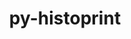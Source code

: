 ---
title: "py-histoprint"
layout: cache
categories: [package, develop]
meta: {"compilers": ["none"], "num_specs": 13, "num_specs_by_stack": {"hep": 13, "root": 13}, "oss": ["ubuntu22.04"], "platforms": ["linux"], "stacks": ["hep", "root"], "targets": ["x86_64_v3"], "versions": ["2.6.0"]}
spec_details: [{"compiler": "none", "hash": "2gg4sswkgaum36w7ff4lnoc77ykxxtm3", "os": "ubuntu22.04", "platform": "linux", "size": "-", "stacks": ["hep", "root"], "target": "x86_64_v3", "variants": ["build_system=python_pip"], "versions": ["2.6.0"]}, {"compiler": "none", "hash": "62rfghu5hgcu3enpfg52p7qpn7qurvup", "os": "ubuntu22.04", "platform": "linux", "size": "-", "stacks": ["hep", "root"], "target": "x86_64_v3", "variants": ["build_system=python_pip"], "versions": ["2.6.0"]}, {"compiler": "none", "hash": "bclvx3tzoyvoxag3uempkbjt65pxwmxv", "os": "ubuntu22.04", "platform": "linux", "size": "-", "stacks": ["hep", "root"], "target": "x86_64_v3", "variants": ["build_system=python_pip"], "versions": ["2.6.0"]}, {"compiler": "none", "hash": "bi5fjj2jx6i64xklvi6f3c4e4q2fhdah", "os": "ubuntu22.04", "platform": "linux", "size": "-", "stacks": ["hep", "root"], "target": "x86_64_v3", "variants": ["build_system=python_pip"], "versions": ["2.6.0"]}, {"compiler": "none", "hash": "elyvrzp3hmuqfqvoqrlxzx3ubhixdttg", "os": "ubuntu22.04", "platform": "linux", "size": "-", "stacks": ["hep", "root"], "target": "x86_64_v3", "variants": ["build_system=python_pip"], "versions": ["2.6.0"]}, {"compiler": "none", "hash": "gcpv2riybnbqnidkaql7isusdyntyaqd", "os": "ubuntu22.04", "platform": "linux", "size": "-", "stacks": ["hep", "root"], "target": "x86_64_v3", "variants": ["build_system=python_pip"], "versions": ["2.6.0"]}, {"compiler": "none", "hash": "h3kxnbjtxjs27zxx6gft2ehhl4d36d62", "os": "ubuntu22.04", "platform": "linux", "size": "-", "stacks": ["hep", "root"], "target": "x86_64_v3", "variants": ["build_system=python_pip"], "versions": ["2.6.0"]}, {"compiler": "none", "hash": "pc6grfzgzurlemmu6d4rn3lhc7hi5wet", "os": "ubuntu22.04", "platform": "linux", "size": "-", "stacks": ["hep", "root"], "target": "x86_64_v3", "variants": ["build_system=python_pip"], "versions": ["2.6.0"]}, {"compiler": "none", "hash": "sn3fijuuiumh2r3wlfflwcovtt7eo6vy", "os": "ubuntu22.04", "platform": "linux", "size": "-", "stacks": ["hep", "root"], "target": "x86_64_v3", "variants": ["build_system=python_pip"], "versions": ["2.6.0"]}, {"compiler": "none", "hash": "vxm5tmpmxao4qqligdpjkkigwznhxcva", "os": "ubuntu22.04", "platform": "linux", "size": "-", "stacks": ["hep", "root"], "target": "x86_64_v3", "variants": ["build_system=python_pip"], "versions": ["2.6.0"]}, {"compiler": "none", "hash": "zcrsxvznytivodnrguqphg756opb3ied", "os": "ubuntu22.04", "platform": "linux", "size": "-", "stacks": ["hep", "root"], "target": "x86_64_v3", "variants": ["build_system=python_pip"], "versions": ["2.6.0"]}, {"compiler": "none", "hash": "zqlkb2e7wtwa25obfgfcfikl4zwcbcoi", "os": "ubuntu22.04", "platform": "linux", "size": "-", "stacks": ["hep", "root"], "target": "x86_64_v3", "variants": ["build_system=python_pip"], "versions": ["2.6.0"]}, {"compiler": "none", "hash": "zrytnlm57rdxg2lewm7xzjqvpebbx2ma", "os": "ubuntu22.04", "platform": "linux", "size": "-", "stacks": ["hep", "root"], "target": "x86_64_v3", "variants": ["build_system=python_pip"], "versions": ["2.6.0"]}]
---